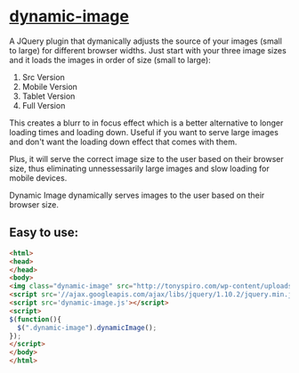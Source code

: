 # [dynamic-image](http://tonyspiro.com)
A JQuery plugin that dymanically adjusts the source of your images (small to large) for different browser widths.  Just start with your three image sizes and it loads the images in order of size (small to large):

1. Src Version
2. Mobile Version
3. Tablet Version
4. Full Version

This creates a blurr to in focus effect which is a better alternative to longer loading times and loading down.  Useful if you want to serve large images and don't want the loading down effect that comes with them.

Plus, it will serve the correct image size to the user based on their browser size, thus eliminating unnessessarily large images and slow loading for mobile devices.

Dynamic Image dynamically serves images to the user based on their browser size.

Easy to use:
-------
``` html
<html>
<head>
</head>
<body>
<img class="dynamic-image" src="http://tonyspiro.com/wp-content/uploads/2014/02/gretch-500x500.jpg" img-mobile="http://tonyspiro.com/wp-content/uploads/2014/02/gretch-500x500.jpg" img-tablet="http://tonyspiro.com/wp-content/uploads/2014/02/gretch-1000x1000.jpg" img-full="http://tonyspiro.com/wp-content/uploads/2014/02/gretch.jpg" />
<script src='//ajax.googleapis.com/ajax/libs/jquery/1.10.2/jquery.min.js'></script>
<script src='dynamic-image.js'></script>
<script>
$(function(){
  $(".dynamic-image").dynamicImage(); 
});
</script>
</body>
</html>
```
